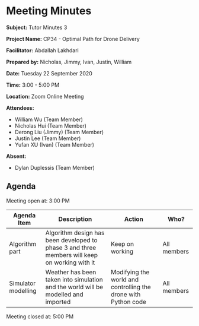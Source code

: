 # Meeting Minutes

**Subject:** Tutor Minutes 3

**Project Name:** CP34 - Optimal Path for Drone Delivery

**Facilitator:** Abdallah Lakhdari

**Prepared by:** Nicholas, Jimmy, Ivan, Justin, William

**Date:** Tuesday 22 September 2020

**Time:** 3:00 - 5:00 PM

**Location:** Zoom Online Meeting

**Attendees:**

* William Wu (Team Member)
* Nicholas Hui (Team Member)
* Derong Liu (Jimmy) (Team Member)
* Justin Lee (Team Member)
* Yufan XU (Ivan) (Team Member)

**Absent:**

* Dylan Duplessis (Team Member)

## Agenda

Meeting open at: 3:00 PM

| Agenda Item | Description | Action | Who? |
| -- | -- | -- | -- |
| Algorithm part | Algorithm design has been developed to phase 3 and three members will keep on working with it | Keep on working | All members | Week 6 presentation | Put a 2-minute demo video with the simulator in the presentation | Record a simulating video with the simulator | All members |
| Simulator modelling | Weather has been taken into simulation and the world will be modelled and imported | Modifying the world and controlling the drone with Python code | All members |

Meeting closed at: 5:00 PM
